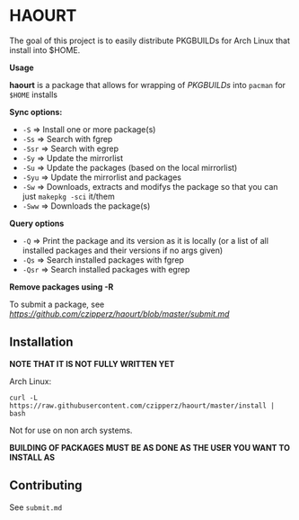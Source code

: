 # HAOURT

The goal of this project is to easily distribute PKGBUILDs for Arch Linux that install into $HOME.

**Usage**

**haourt** is a package that allows for wrapping of *PKGBUILDs* into `pacman` for `$HOME` installs

**Sync options:**

* `-S`   => Install one or more package(s)
* `-Ss`  => Search with fgrep
* `-Ssr` => Search with egrep
* `-Sy`  => Update the mirrorlist
* `-Su`  => Update the packages (based on the local mirrorlist)
* `-Syu` => Update the mirrorlist and packages
* `-Sw`  => Downloads, extracts and modifys the package so that you can just `makepkg -sci` it/them
* `-Sww` => Downloads the package(s)

**Query options**

* `-Q`   => Print the package and its version as it is locally (or a list of all installed packages and their versions if no args given)
* `-Qs`  => Search installed packages with fgrep
* `-Qsr` => Search installed packages with egrep

**Remove packages using -R**

To submit a package, see *<https://github.com/czipperz/haourt/blob/master/submit.md>*

## Installation

**NOTE THAT IT IS NOT FULLY WRITTEN YET**

Arch Linux:

	curl -L https://raw.githubusercontent.com/czipperz/haourt/master/install | bash

Not for use on non arch systems.

**BUILDING OF PACKAGES MUST BE AS DONE AS THE USER YOU WANT TO INSTALL AS**

## Contributing

See `submit.md`
